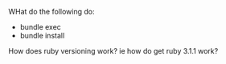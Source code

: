 WHat do the following do:
- bundle exec
- bundle install

How does ruby versioning work? ie how do get ruby 3.1.1 work?
